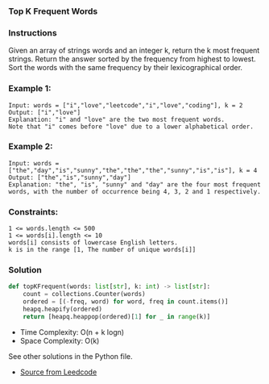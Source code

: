 ### Top K Frequent Words

### Instructions
Given an array of strings words and an integer k, return the k most frequent strings.
Return the answer sorted by the frequency from highest to lowest. Sort the words with the same frequency by their lexicographical order.

### Example 1:

```
Input: words = ["i","love","leetcode","i","love","coding"], k = 2
Output: ["i","love"]
Explanation: "i" and "love" are the two most frequent words.
Note that "i" comes before "love" due to a lower alphabetical order.
```

### Example 2:

```
Input: words = ["the","day","is","sunny","the","the","the","sunny","is","is"], k = 4
Output: ["the","is","sunny","day"]
Explanation: "the", "is", "sunny" and "day" are the four most frequent words, with the number of occurrence being 4, 3, 2 and 1 respectively.
```


### Constraints:

```
1 <= words.length <= 500
1 <= words[i].length <= 10
words[i] consists of lowercase English letters.
k is in the range [1, The number of unique words[i]]
```
### Solution
```py
def topKFrequent(words: list[str], k: int) -> list[str]:
    count = collections.Counter(words)
    ordered = [(-freq, word) for word, freq in count.items()]
    heapq.heapify(ordered)
    return [heapq.heappop(ordered)[1] for _ in range(k)]
```
* Time Complexity: O(n + k logn)
* Space Complexity: O(k) 

See other solutions in the Python file.


* [Source from Leedcode](https://leetcode.com/problems/top-k-frequent-words/)




































